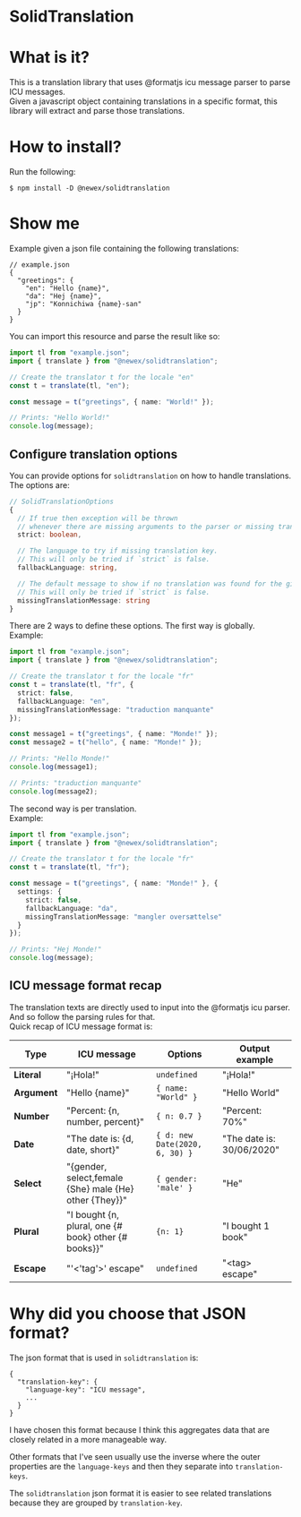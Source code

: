 # SolidTranslation

# What is it?

This is a translation library that uses @formatjs icu message parser to parse ICU messages.  
Given a javascript object containing translations in a specific format, this library will extract and parse those translations.

# How to install?
Run the following:

```console
$ npm install -D @newex/solidtranslation
```

# Show me
Example given a json file containing the following translations:

```json5
// example.json
{
  "greetings": {
    "en": "Hello {name}",
    "da": "Hej {name}",
    "jp": "Konnichiwa {name}-san"
  }
}
```

You can import this resource and parse the result like so:

```typescript
import tl from "example.json";
import { translate } from "@newex/solidtranslation";

// Create the translator t for the locale "en"
const t = translate(tl, "en");

const message = t("greetings", { name: "World!" });

// Prints: "Hello World!"
console.log(message);
```

## Configure translation options
You can provide options for `solidtranslation` on how to handle translations.  
The options are:

```typescript
// SolidTranslationOptions
{
  // If true then exception will be thrown
  // whenever there are missing arguments to the parser or missing translation keys.
  strict: boolean,

  // The language to try if missing translation key.
  // This will only be tried if `strict` is false.
  fallbackLanguage: string,

  // The default message to show if no translation was found for the given key.
  // This will only be tried if `strict` is false.
  missingTranslationMessage: string
}
```


There are 2 ways to define these options. The first way is globally.  
Example:

```typescript
import tl from "example.json";
import { translate } from "@newex/solidtranslation";

// Create the translator t for the locale "fr"
const t = translate(tl, "fr", {
  strict: false,
  fallbackLanguage: "en",
  missingTranslationMessage: "traduction manquante"
});

const message1 = t("greetings", { name: "Monde!" });
const message2 = t("hello", { name: "Monde!" });

// Prints: "Hello Monde!"
console.log(message1);

// Prints: "traduction manquante"
console.log(message2);
```

The second way is per translation.  
Example:

```typescript
import tl from "example.json";
import { translate } from "@newex/solidtranslation";

// Create the translator t for the locale "fr"
const t = translate(tl, "fr");

const message = t("greetings", { name: "Monde!" }, {
  settings: {
    strict: false,
    fallbackLanguage: "da",
    missingTranslationMessage: "mangler oversættelse"
  }
});

// Prints: "Hej Monde!"
console.log(message);
```

## ICU message format recap
The translation texts are directly used to input into the @formatjs icu parser. And so follow the parsing rules for that.  
Quick recap of ICU message format is:

| Type          | ICU message      | Options             | Output example |
|---------------|------------------|---------------------|----------------|
|**Literal**    | "¡Hola!"         | `undefined`         | "¡Hola!"       |
|**Argument**   | "Hello {name}"   | `{ name: "World" }` | "Hello World"  |
|**Number**     | "Percent: {n, number, percent}"   | `{ n: 0.7 }` | "Percent: 70%"  |
|**Date**       | "The date is: {d, date, short}"   | `{ d: new Date(2020, 6, 30) }` | "The date is: 30/06/2020"  |
|**Select**     | "{gender, select,female {She} male {He} other {They}}"   | `{ gender: 'male' }` | "He"  |
|**Plural**     | "I bought {n, plural, one {# book} other {# books}}"   | `{n: 1}` | "I bought 1 book" |
|**Escape**     | "'<'tag'>' escape"   | `undefined` | "\<tag\> escape"  |

# Why did you choose that JSON format?

The json format that is used in `solidtranslation` is:

```json5
{
  "translation-key": {
    "language-key": "ICU message",
    ...
  }
}
```

I have chosen this format because I think this aggregates data that are closely related in a more manageable way.  

Other formats that I've seen usually use the inverse where the outer properties are the `language-keys` and then they separate into `translation-keys`.

The `solidtranslation` json format it is easier to see related translations because they are grouped by `translation-key`.